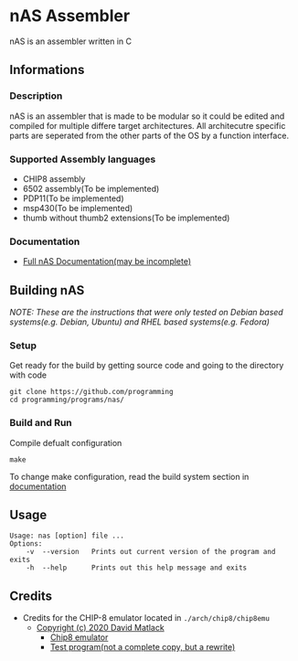 # nAS Assembler
nAS is an assembler written in C



## Informations
### Description
nAS is an assembler that is made to be modular so it could be edited and compiled for multiple differe target architectures. All architecutre specific parts are seperated from the other parts of the OS by a function interface.


### Supported Assembly languages
* CHIP8 assembly
* 6502 assembly(To be implemented)
* PDP11(To be implemented)
* msp430(To be implemented)
* thumb without thumb2 extensions(To be implemented)


### Documentation
* [Full nAS Documentation(may be incomplete)](documentation.md)



## Building nAS
*NOTE: These are the instructions that were only tested on Debian based systems(e.g. Debian, Ubuntu) and RHEL based systems(e.g. Fedora)*


### Setup
Get ready for the build by getting source code and going to the directory with code

```
git clone https://github.com/programming
cd programming/programs/nas/
```


### Build and Run
Compile defualt configuration
```
make
```
To change make configuration, read the build system section in [documentation](documentation.md#build-system)



## Usage
```
Usage: nas [option] file ...
Options:
	-v	--version	Prints out current version of the program and exits
	-h	--help		Prints out this help message and exits
```



## Credits
* Credits for the CHIP-8 emulator located in `./arch/chip8/chip8emu`
	* [Copyright (c) 2020 David Matlack](https://github.com/dmatlack/chip8)
		* [Chip8 emulator](arch/chip8/chip8emu)
		* [Test program(not a complete copy, but a rewrite)](test/test-program.s)
